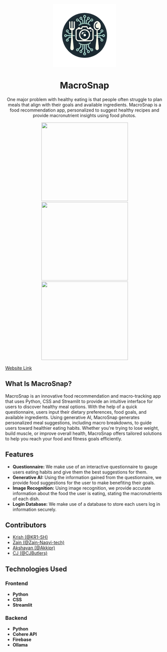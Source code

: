 <p align="center">
  <img src="logo-removebg-preview.png" width="200px" height="200px"/>
</p>

<div align="center">
  <h1>MacroSnap</h1>
  <p> One major problem with healthy eating is that people often struggle to plan meals that align with their goals and available ingredients. MacroSnap is a food recommendation app, personalized to suggest healthy recipes and provide macronutrient insights using food photos. </p>
</div>

<p align="center">
  <img src="images/home.png" width="275px" height="250px"/>
  <img src="images/about.png" width="275px" height="250px"/>
  <img src="images/option.png" width="275px" height="250px"/>
</p>

[Website Link]()

## What Is MacroSnap?
MacroSnap is an innovative food recommendation and macro-tracking app that uses Python, CSS and Streamlit to provide an intuitive interface for users to discover healthy meal options. With the help of a quick questionnaire, users input their dietary preferences, food goals, and available ingredients. Using generative AI, MacroSnap generates personalized meal suggestions, including macro breakdowns, to guide users toward healthier eating habits. Whether you're trying to lose weight, build muscle, or improve overall health, MacroSnap offers tailored solutions to help you reach your food and fitness goals efficiently.

## Features
* **Questionnaire:** We make use of an interactive questionnaire to gauge users eating habits and give them the best suggestions for them.
* **Generative AI:** Using the information gained from the questionnaire, we provide food suggestions for the user to make benefiting their goals.
* **Image Recognition:** Using image recognition, we provide accurate information about the food the user is eating, stating the macronutrients of each dish.
* **Login Database:** We make use of a database to store each users log in information securely.

## Contributors
* [Krish (@KR1-SH)](https://github.com/KR1-SH)
* [Zain (@Zain-Naqvi-tech)](https://github.com/Zain-Naqvi-tech)
* [Akshayan (@Akkipr)](https://github.com/Akkipr)
* [CJ (@CJButlers)](https://github.com/CJButlers)

## Technologies Used
### Frontend
* **Python**
* **CSS**
* **Streamlit**

### Backend
* **Python**
* **Cohere API**
* **Firebase**
* **Ollama**
